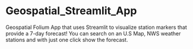 # Geospatial_Streamlit_App
Geospatial Folium App that uses Streamlit to visualize station markers that provide a 7-day forecast!
You can search on an U.S Map, NWS weather stations and with just one click show the forecast. 
